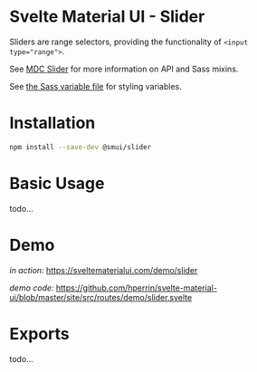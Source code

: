 # Svelte Material UI - Slider

Sliders are range selectors, providing the functionality of `<input type="range">`.

See [MDC Slider](https://material.io/develop/web/components/input-controls/sliders/) for more information on API and Sass mixins.

See [the Sass variable file](https://github.com/material-components/material-components-web/blob/v3.1.1/packages/mdc-slider/_variables.scss) for styling variables.

# Installation

```sh
npm install --save-dev @smui/slider
```

# Basic Usage

todo...

# Demo

*in action:* https://sveltematerialui.com/demo/slider

*demo code:* https://github.com/hperrin/svelte-material-ui/blob/master/site/src/routes/demo/slider.svelte

# Exports

todo...